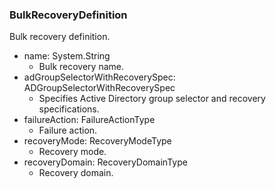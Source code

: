 ### BulkRecoveryDefinition
Bulk recovery definition.

- name: System.String
  - Bulk recovery name.
- adGroupSelectorWithRecoverySpec: ADGroupSelectorWithRecoverySpec
  - Specifies Active Directory group selector and recovery specifications.
- failureAction: FailureActionType
  - Failure action.
- recoveryMode: RecoveryModeType
  - Recovery mode.
- recoveryDomain: RecoveryDomainType
  - Recovery domain.
